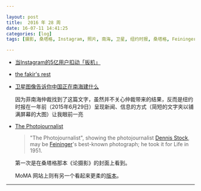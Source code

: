 ```yaml
---

layout: post
title:  2016 年 28 周
date: 16-07-11 14:41:25
categories: [log]
tags: [摄影, 桑塔格, Instagram, 照片, 南海, 卫星, 纽约时报, 桑塔格, Feininger, Photojournalist]

---
```


- [当Instagram的5亿用户扣动「扳机」](https://dailyio.me/2016-07-09)

- [the fakir's rest](https://www.youtube.com/watch?v=Qv3M7FxJqtM)

- [卫星图像告诉你中国正在南海建什么](http://www.nytimes.com/interactive/2015/07/30/world/asia/what-china-has-been-building-in-the-south-china-sea-cn.html)

	因为菲南海仲裁找到了这篇文字，虽然并不关心仲裁带来的结果，反而是纽约时报在一年前（2015年6月29日）呈现新闻、信息的方式（简短的文字夹以铺满屏幕的大图）让我眼前一亮

- [The Photojournalist](https://en.wikipedia.org/wiki/File:Feininger,_The_Photojournalist.jpg)

	> "The Photojournalist", showing the photojournalist [Dennis Stock](https://en.wikipedia.org/wiki/Dennis_Stock), may be [Feininger](https://en.wikipedia.org/wiki/Andreas_Feininger)'s best-known photograph; he took it for Life in 1951.

	第一次是在桑塔格那本《论摄影》的封面上看到。

	MoMA 网站上则有另一个看起来更柔的[版本](http://www.moma.org/collection/works/82485)。

---
